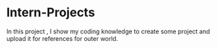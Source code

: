 # Intern-Projects
In this project , I show my coding knowledge to create some project and upload it for references for outer world.
